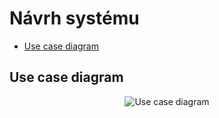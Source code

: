 # Návrh systému

* [Use case diagram](#use-case-diagram)

## Use case diagram <a name="use-case-diagram"></a>

<div align="center"><img src="https://github.com/ondrejkozel/ristral/blob/navrh/n%C3%A1vrh/ristral-use-case-diagram.png?raw=true" alt="Use case diagram"/></div>